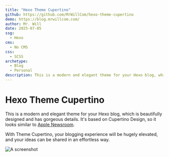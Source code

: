 ```yaml
---
title: "Hexo Theme Cupertino"
github: https://github.com/MrWillCom/hexo-theme-cupertino
demo: https://blog.mrwillcom.com/
author: Mr. Will
date: 2025-07-05
ssg:
  - Hexo
cms:
  - No CMS
css:
  - SCSS
archetype:
  - Blog
  - Personal
description: This is a modern and elegant theme for your Hexo blog, which is beautifully designed and has gorgeous details.
---
```


# Hexo Theme Cupertino

This is a modern and elegant theme for your Hexo blog, which is beautifully designed and has gorgeous details. It's based on Cupertino Design, so it looks similar to [Apple Newsroom](https://www.apple.com/newsroom/).

With Theme Cupertino, your blogging experience will be hugely elevated, and your ideas can be shared in an effortless way.

![A screenshot](https://blog.mrwillcom.com/img/000048.webp)
